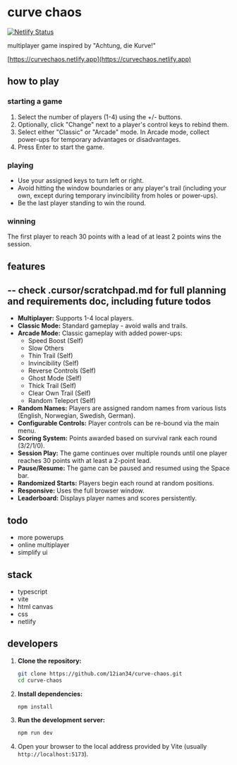 # curve chaos

[![Netlify Status](https://api.netlify.com/api/v1/badges/0dd106cb-b1f2-4d87-b9ce-78225e56dbeb/deploy-status)](https://app.netlify.com/sites/curvechaos/deploys)

multiplayer game inspired by "Achtung, die Kurve!"

[https://curvechaos.netlify.app](https://curvechaos.netlify.app)

## how to play

### starting a game

1. Select the number of players (1-4) using the +/- buttons.
2. Optionally, click "Change" next to a player's control keys to rebind them.
3. Select either "Classic" or "Arcade" mode. In Arcade mode, collect power-ups for temporary advantages or disadvantages.
4. Press Enter to start the game.

### playing

- Use your assigned keys to turn left or right.
- Avoid hitting the window boundaries or any player's trail (including your own, except during temporary invincibility from holes or power-ups).
- Be the last player standing to win the round.

### winning

The first player to reach 30 points with a lead of at least 2 points wins the session.

## features

--
check .cursor/scratchpad.md for full planning and requirements doc, including future todos
--

*   **Multiplayer:** Supports 1-4 local players.
*   **Classic Mode:** Standard gameplay - avoid walls and trails.
*   **Arcade Mode:** Classic gameplay with added power-ups:
    *   Speed Boost (Self)
    *   Slow Others
    *   Thin Trail (Self)
    *   Invincibility (Self)
    *   Reverse Controls (Self)
    *   Ghost Mode (Self)
    *   Thick Trail (Self)
    *   Clear Own Trail (Self)
    *   Random Teleport (Self)
*   **Random Names:** Players are assigned random names from various lists (English, Norwegian, Swedish, German).
*   **Configurable Controls:** Player controls can be re-bound via the main menu.
*   **Scoring System:** Points awarded based on survival rank each round (3/2/1/0).
*   **Session Play:** The game continues over multiple rounds until one player reaches 30 points with at least a 2-point lead.
*   **Pause/Resume:** The game can be paused and resumed using the Space bar.
*   **Randomized Starts:** Players begin each round at random positions.
*   **Responsive:** Uses the full browser window.
*   **Leaderboard:** Displays player names and scores persistently.

## todo

- more powerups
- online multiplayer
- simplify ui

## stack

- typescript
- vite
- html canvas
- css
- netlify

## developers

1.  **Clone the repository:**
    ```bash
    git clone https://github.com/12ian34/curve-chaos.git
    cd curve-chaos
    ```
2.  **Install dependencies:**
    ```bash
    npm install
    ```
3.  **Run the development server:**
    ```bash
    npm run dev
    ```
4.  Open your browser to the local address provided by Vite (usually `http://localhost:5173`).

